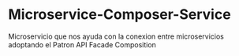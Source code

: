 # Microservice-Composer-Service
Microservicio que nos ayuda con la conexion entre microservicios adoptando el Patron API Facade Composition
